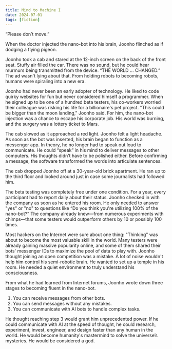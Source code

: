 ```yaml
---
title: Mind to Machine I
date: 2024-07-01
tags: [fiction]
---
```


“Please don’t move.”

When the doctor injected the nano-bot into his brain, Joonho flinched as if dodging a flying pigeon.

Joonho took a cab and stared at the 12-inch screen on the back of the front seat. Stuffy air filled the car. There was no sound, but he could hear murmurs being transmitted from the device. “THE WORLD ... CHANGED.” The ad wasn't lying about that. From holding robots to becoming robots, humans were spiraling into a new era.

Joonho had never been an early adopter of technology. He liked to code quirky websites for fun but never considered himself a programmer. When he signed up to be one of a hundred beta testers, his co-workers worried their colleague was risking his life for a billionaire's pet project. "This could be bigger than the moon landing," Joonho said. For him, the nano-bot injection was a chance to escape his corporate job. His world was burning, and the surgery was a lottery ticket to Mars.

The cab slowed as it approached a red light. Joonho felt a light headache. As soon as the bot was inserted, his brain began to function as a messenger app. In theory, he no longer had to speak out loud to communicate. He could “speak” in his mind to deliver messages to other computers. His thoughts didn’t have to be polished either. Before confirming a message, the software transformed the words into articulate sentences.

The cab dropped Joonho off at a 30-year-old brick apartment. He ran up to the third floor and looked around just in case some journalists had followed him.

The beta testing was completely free under one condition. For a year, every participant had to report daily about their status. Joonho checked in with the company as soon as he entered his room. He only needed to answer "yes" or "no" to questions like “Do you think you're utilizing 100% of the nano-bot?” The company already knew—from numerous experiments with chimps—that some testers would outperform others by 10 or possibly 100 times.

Most hackers on the Internet were sure about one thing: "Thinking" was about to become the most valuable skill in the world. Many testers were already gaining massive popularity online, and some of them shared their bots' messenger IDs to maximize the pool of data to play with. Joonho thought joining an open competition was a mistake. A lot of noise wouldn't help him control his semi-robotic brain. He wanted to set up a temple in his room. He needed a quiet environment to truly understand his consciousness.

From what he had learned from Internet forums, Joonho wrote down three stages to becoming fluent in the nano-bot.

1. You can receive messages from other bots.
2. You can send messages without any mistakes.
3. You can communicate with AI bots to handle complex tasks.

He thought reaching step 3 would grant him unprecedented power. If he could communicate with AI at the speed of thought, he could research, experiment, invest, engineer, and design faster than any human in the world. He would become humanity's mastermind to solve the universe’s mysteries. He would be considered a god.
